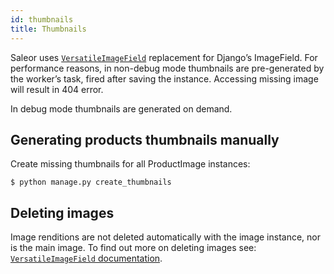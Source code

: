 ```yaml
---
id: thumbnails
title: Thumbnails
---
```


Saleor uses [`VersatileImageField`](https://github.com/respondcreate/django-versatileimagefield) replacement for Django’s ImageField. For performance reasons, in non-debug mode thumbnails are pre-generated by the worker’s task, fired after saving the instance. 
Accessing missing image will result in 404 error.

In debug mode thumbnails are generated on demand.


## Generating products thumbnails manually

Create missing thumbnails for all ProductImage instances:

```console
$ python manage.py create_thumbnails
```


## Deleting images

Image renditions are not deleted automatically with the image instance, nor is the main image. 
To find out more on deleting images see: [`VersatileImageField` documentation](https://django-versatileimagefield.readthedocs.io/en/latest/deleting_created_images.html).